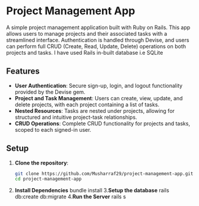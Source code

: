 # Project Management App

A simple project management application built with Ruby on Rails. This app allows users to manage projects and their associated tasks with a streamlined interface. 
Authentication is handled through Devise, and users can perform full CRUD (Create, Read, Update, Delete) operations on both projects and tasks. 
I have used Rails in-built database i.e SQLite

## Features

- **User Authentication**: Secure sign-up, login, and logout functionality provided by the Devise gem.
- **Project and Task Management**: Users can create, view, update, and delete projects, with each project containing a list of tasks.
- **Nested Resources**: Tasks are nested under projects, allowing for structured and intuitive project-task relationships.
- **CRUD Operations**: Complete CRUD functionality for projects and tasks, scoped to each signed-in user.

## Setup

1. **Clone the repository**:
   ```bash
   git clone https://github.com/Musharraf29/project-management-app.git
   cd project-management-app
2. **Install Dependencies**
    bundle install
3.**Setup the database**
  rails db:create db:migrate
4.**Run the Server**
  rails s
